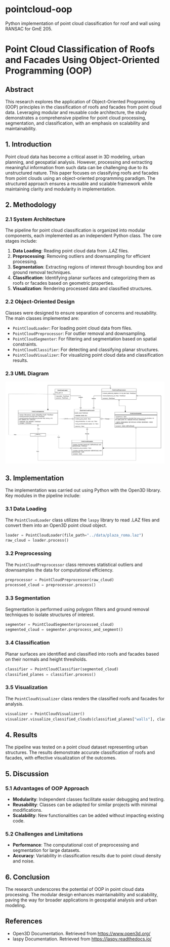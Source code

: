 # pointcloud-oop

Python implementation of point cloud classification for roof and wall using RANSAC for GmE 205.

# Point Cloud Classification of Roofs and Facades Using Object-Oriented Programming (OOP)

## Abstract

This research explores the application of Object-Oriented Programming (OOP) principles in the classification of roofs and facades from point cloud data. Leveraging modular and reusable code architecture, the study demonstrates a comprehensive pipeline for point cloud processing, segmentation, and classification, with an emphasis on scalability and maintainability.

## 1. Introduction

Point cloud data has become a critical asset in 3D modeling, urban planning, and geospatial analysis. However, processing and extracting meaningful information from such data can be challenging due to its unstructured nature. This paper focuses on classifying roofs and facades from point clouds using an object-oriented programming paradigm. The structured approach ensures a reusable and scalable framework while maintaining clarity and modularity in implementation.

## 2. Methodology

### 2.1 System Architecture

The pipeline for point cloud classification is organized into modular components, each implemented as an independent Python class. The core stages include:

1. **Data Loading**: Reading point cloud data from .LAZ files.
2. **Preprocessing**: Removing outliers and downsampling for efficient processing.
3. **Segmentation**: Extracting regions of interest through bounding box and ground removal techniques.
4. **Classification**: Identifying planar surfaces and categorizing them as roofs or facades based on geometric properties.
5. **Visualization**: Rendering processed data and classified structures.

### 2.2 Object-Oriented Design

Classes were designed to ensure separation of concerns and reusability. The main classes implemented are:

- `PointCloudLoader`: For loading point cloud data from files.
- `PointCloudPreprocessor`: For outlier removal and downsampling.
- `PointCloudSegmenter`: For filtering and segmentation based on spatial constraints.
- `PointCloudClassifier`: For detecting and classifying planar structures.
- `PointCloudVisualizer`: For visualizing point cloud data and classification results.

### 2.3 UML Diagram

![UML Diagram](assets/uml-dia.png)

## 3. Implementation

The implementation was carried out using Python with the Open3D library. Key modules in the pipeline include:

### 3.1 Data Loading

The `PointCloudLoader` class utilizes the `laspy` library to read .LAZ files and convert them into an Open3D point cloud object.

```python
loader = PointCloudLoader(file_path="../data/plaza_roma.laz")
raw_cloud = loader.process()
```

### 3.2 Preprocessing

The `PointCloudPreprocessor` class removes statistical outliers and downsamples the data for computational efficiency.

```python
preprocessor = PointCloudPreprocessor(raw_cloud)
processed_cloud = preprocessor.process()
```

### 3.3 Segmentation

Segmentation is performed using polygon filters and ground removal techniques to isolate structures of interest.

```python
segmenter = PointCloudSegmenter(processed_cloud)
segmented_cloud = segmenter.preprocess_and_segment()
```

### 3.4 Classification

Planar surfaces are identified and classified into roofs and facades based on their normals and height thresholds.

```python
classifier = PointCloudClassifier(segmented_cloud)
classified_planes = classifier.process()
```

### 3.5 Visualization

The `PointCloudVisualizer` class renders the classified roofs and facades for analysis.

```python
visualizer = PointCloudVisualizer()
visualizer.visualize_classified_clouds(classified_planes["walls"], classified_planes["roofs"])
```

## 4. Results

The pipeline was tested on a point cloud dataset representing urban structures. The results demonstrate accurate classification of roofs and facades, with effective visualization of the outcomes.

## 5. Discussion

### 5.1 Advantages of OOP Approach

- **Modularity**: Independent classes facilitate easier debugging and testing.
- **Reusability**: Classes can be adapted for similar projects with minimal modifications.
- **Scalability**: New functionalities can be added without impacting existing code.

### 5.2 Challenges and Limitations

- **Performance**: The computational cost of preprocessing and segmentation for large datasets.
- **Accuracy**: Variability in classification results due to point cloud density and noise.

## 6. Conclusion

The research underscores the potential of OOP in point cloud data processing. The modular design enhances maintainability and scalability, paving the way for broader applications in geospatial analysis and urban modeling.

## References

- Open3D Documentation. Retrieved from https://www.open3d.org/
- laspy Documentation. Retrieved from https://laspy.readthedocs.io/
